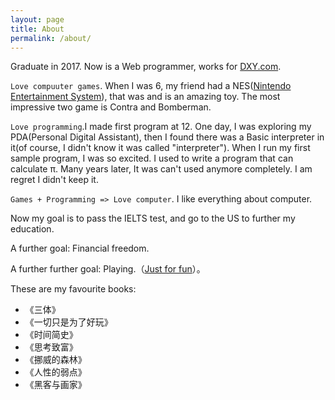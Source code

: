 ```yaml
---
layout: page
title: About
permalink: /about/
---
```



Graduate in 2017. Now is a Web programmer, works for [DXY.com](https://DXY.com).

`Love compuuter games`. When I was 6, my friend had a NES([Nintendo Entertainment System](https://en.wikipedia.org/wiki/Nintendo_Entertainment_System)), that was and is an amazing toy. The most impressive two game is Contra and Bomberman.

`Love programming`.I made first program at 12. One day, I was exploring my PDA(Personal Digital Assistant), then I found there was a Basic interpreter in it(of course, I didn't know it was called "interpreter"). When I run my first sample program, I was so excited. I used to write a program that can calculate π. Many years later, It was can't used anymore completely. I am regret I didn't keep it.

`Games + Programming => Love computer`. I like everything about computer.

Now my goal is to pass the IELTS test, and go to the US to further my education.

A further goal: Financial freedom.

A further further goal: Playing.（[Just for fun](https://en.wikipedia.org/wiki/Linus_Torvalds#Bibliography)）。


These are my favourite books:

- 《三体》
- 《一切只是为了好玩》
- 《时间简史》
- 《思考致富》
- 《挪威的森林》
- 《人性的弱点》
- 《黑客与画家》

